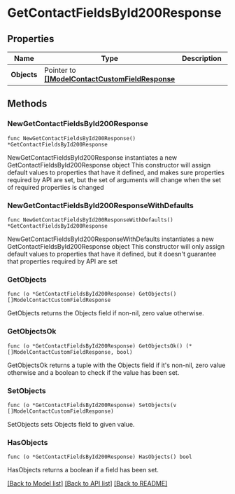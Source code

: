 # GetContactFieldsById200Response

## Properties

Name | Type | Description | Notes
------------ | ------------- | ------------- | -------------
**Objects** | Pointer to [**[]ModelContactCustomFieldResponse**](ModelContactCustomFieldResponse.md) |  | [optional] 

## Methods

### NewGetContactFieldsById200Response

`func NewGetContactFieldsById200Response() *GetContactFieldsById200Response`

NewGetContactFieldsById200Response instantiates a new GetContactFieldsById200Response object
This constructor will assign default values to properties that have it defined,
and makes sure properties required by API are set, but the set of arguments
will change when the set of required properties is changed

### NewGetContactFieldsById200ResponseWithDefaults

`func NewGetContactFieldsById200ResponseWithDefaults() *GetContactFieldsById200Response`

NewGetContactFieldsById200ResponseWithDefaults instantiates a new GetContactFieldsById200Response object
This constructor will only assign default values to properties that have it defined,
but it doesn't guarantee that properties required by API are set

### GetObjects

`func (o *GetContactFieldsById200Response) GetObjects() []ModelContactCustomFieldResponse`

GetObjects returns the Objects field if non-nil, zero value otherwise.

### GetObjectsOk

`func (o *GetContactFieldsById200Response) GetObjectsOk() (*[]ModelContactCustomFieldResponse, bool)`

GetObjectsOk returns a tuple with the Objects field if it's non-nil, zero value otherwise
and a boolean to check if the value has been set.

### SetObjects

`func (o *GetContactFieldsById200Response) SetObjects(v []ModelContactCustomFieldResponse)`

SetObjects sets Objects field to given value.

### HasObjects

`func (o *GetContactFieldsById200Response) HasObjects() bool`

HasObjects returns a boolean if a field has been set.


[[Back to Model list]](../README.md#documentation-for-models) [[Back to API list]](../README.md#documentation-for-api-endpoints) [[Back to README]](../README.md)


